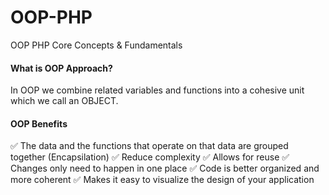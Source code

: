 # OOP-PHP

OOP PHP Core Concepts &amp; Fundamentals

#### What is OOP Approach?

In OOP we combine related variables and functions into a cohesive unit which we call an OBJECT.

#### OOP Benefits

✅ The data and the functions that operate on that data are grouped together (Encapsilation)
✅ Reduce complexity
✅ Allows for reuse
✅ Changes only need to happen in one place
✅ Code is better organized and more coherent
✅ Makes it easy to visualize the design of your application
